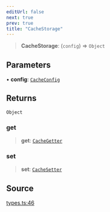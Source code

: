 ```yaml
---
editUrl: false
next: true
prev: true
title: "CacheStorage"
---
```


> **CacheStorage**: (`config`) => `Object`

## Parameters

• **config**: [`CacheConfig`](CacheConfig.md)

## Returns

`Object`

### get

> **get**: [`CacheGetter`](CacheGetter.md)

### set

> **set**: [`CacheSetter`](CacheSetter.md)

## Source

[types.ts:46](https://github.com/chord-ts/rpc/blob/0637e5c/src/types.ts#L46)
